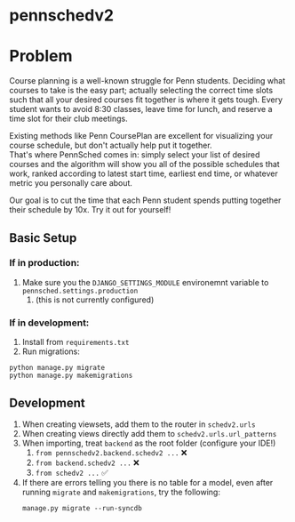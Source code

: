 # pennschedv2

# Problem

Course planning is a well-known struggle for Penn students. Deciding what courses to take is the easy part; actually selecting the correct time slots such that all your desired courses fit together is where it gets tough. Every student wants to avoid 8:30 classes, leave time for lunch, and reserve a time slot for their club meetings.  

Existing methods like Penn CoursePlan are excellent for visualizing your course schedule, but don't actually help put it together.  
That's where PennSched comes in: simply select your list of desired courses and the algorithm will show you all of the possible schedules that work, ranked according to latest start time, earliest end time, or whatever metric you personally care about.

Our goal is to cut the time that each Penn student spends putting together their schedule by 10x. Try it out for yourself!

## Basic Setup

### If in production:
1. Make sure you the `DJANGO_SETTINGS_MODULE` environemnt variable to `pennsched.settings.production`
   1. (this is not currently configured)

### If in development:
1. Install from `requirements.txt`
2. Run migrations: 
 ```
 python manage.py migrate  
 python manage.py makemigrations
 ```

## Development
1. When creating viewsets, add them to the router in `schedv2.urls`
2. When creating views directly add them to `schedv2.urls.url_patterns`
3. When importing, treat `backend` as the root folder (configure your IDE!)
   1. `from pennschedv2.backend.schedv2 ...` :x:
   2. `from backend.schedv2 ...` :x:
   3. `from schedv2 ...` :white_check_mark:
4. If there are errors telling you there is no table for a model, even after running `migrate` and `makemigrations`, try the following:
   ```
   manage.py migrate --run-syncdb
   ```
